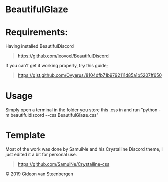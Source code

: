 # BeautifulGlaze

# Requirements:
Having installed BeautifulDiscord
>https://github.com/leovoel/BeautifulDiscord

If you can't get it working properly, try this guide;
>https://gist.github.com/Ovyerus/8104dfb71b9792111d85a1b5207ff650

# Usage
Simply open a terminal in the folder you store this .css in and run "python -m beautifuldiscord --css BeautifulGlaze.css"

# Template
Most of the work was done by SamuiNe and his Crystalline Discord theme, I just edited it a bit for personal use.
>https://github.com/SamuiNe/Crystalline-css


© 2019 Gideon van Steenbergen